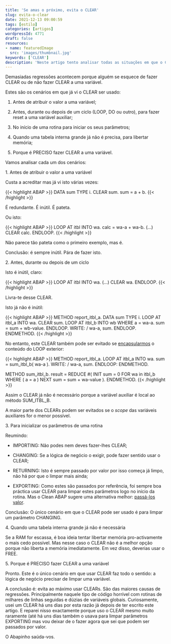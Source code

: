 ```yaml
---
title: 'Se amas o próximo, evita o CLEAR'
slug: evita-o-clear
date: 2021-12-13 09:00:59
tags: [estilo]
categories: [artigos]
wordpressId: 4771
draft: false
resources:
- name: featuredImage
  src: 'images/thumbnail.jpg'
keywords: ['CLEAR']
description: 'Neste artigo tento analisar todas as situações em que o CLEAR costuma ser usado e porque é que pode ser evitado em quase todos.'
---
```

Demasiadas regressões acontecem porque alguém se esquece de fazer CLEAR ou de não fazer CLEAR a uma variável.

<!--more-->

Estes são os cenários em que já vi o CLEAR ser usado:

  1. Antes de atribuir o valor a uma variável;

  2. Antes, durante ou depois de um ciclo (LOOP, DO ou outro), para fazer reset a uma variável auxiliar;

  3. No início de uma rotina para iniciar os seus parâmetros;

  4. Quando uma tabela interna grande já não é precisa, para libertar memória;

  5. Porque é PRECISO fazer CLEAR a uma variável.

Vamos analisar cada um dos cenários:

1\. Antes de atribuir o valor a uma variável

Custa a acreditar mas já vi isto várias vezes:

{{< highlight ABAP >}}
DATA sum TYPE i.
CLEAR sum.
sum = a + b.
{{< /highlight >}}

É redundante. É inútil. É pateta.

Ou isto:

{{< highlight ABAP >}}
LOOP AT itbl INTO wa.
  calc = wa-a + wa-b.
  (...)
  CLEAR calc.
ENDLOOP.
{{< /highlight >}}

Não parece tão pateta como o primeiro exemplo, mas é.

Conclusão: é sempre inútil. Pára de fazer isto.

2\. Antes, durante ou depois de um ciclo

Isto é inútil, claro:

{{< highlight ABAP >}}
LOOP AT itbl INTO wa.
  (...)
  CLEAR wa.
ENDLOOP.
{{< /highlight >}}

Livra-te desse CLEAR.

Isto já não é inútil:

{{< highlight ABAP >}}
METHOD report_itbl_a.
  DATA sum TYPE i.
  LOOP AT itbl_a INTO wa.
    CLEAR sum.
    LOOP AT itbl_b INTO wb WHERE a = wa-a.
      sum = sum + wb-value.
    ENDLOOP.
    WRITE: / wa-a, sum.
  ENDLOOP.
ENDMETHOD.
{{< /highlight >}}

No entanto, este CLEAR também pode ser evitado se [encapsularmos][1] o conteúdo do LOOP exterior:

{{< highlight ABAP >}}
METHOD report_itbl_a.
  LOOP AT itbl_a INTO wa.
    sum = sum_itbl_b( wa-a ).
    WRITE: / wa-a, sum.
  ENDLOOP:
ENDMETHOD.

METHOD sum_itbl_b.
  result = REDUCE #(
    INIT sum = 0
    FOR wa in itbl_b WHERE ( a = a )
    NEXT sum = sum + wa-value ).
ENDMETHOD.
{{< /highlight >}}

Assim o CLEAR já não é necessário porque a variável auxiliar é local ao método SUM_ITBL_B.

A maior parte dos CLEARs podem ser evitados se o _scope_ das variáveis auxiliares for o menor possível.

3\. Para inicializar os parâmetros de uma rotina

Reumindo:

  * IMPORTING: Não podes nem deves fazer-lhes CLEAR;

  * CHANGING: Se a lógica de negócio o exigir, pode fazer sentido usar o CLEAR;

  * RETURNING: Isto é sempre passado por valor por isso começa já limpo, não há por que o limpar mais ainda;

  * EXPORTING: Como estes são passados por referência, foi sempre boa práctica usar CLEAR para limpar estes parâmetros logo no início da rotina. Mas o Clean ABAP sugere uma alternativa melhor: [passá-los valor][2].

Conclusão: O único cenário em que o CLEAR pode ser usado é para limpar um parâmetro CHANGING.

4\. Quando uma tabela interna grande já não é necessária

Se a RAM for escassa, é boa ideia tentar libertar memória pro-activamente o mais cedo possível. Mas nesse caso o CLEAR não é a melhor opção porque não liberta a memória imediatamente. Em vez disso, deverias usar o FREE.

5\. Porque é PRECISO fazer CLEAR a uma variável

Pronto. Este é o único cenário em que usar CLEAR faz todo o sentido: a lógica de negócio precisar de limpar uma variável.

A conclusão é: evita ao máximo usar CLEARs. São das maiores causas de regressões. Principalmente naquele tipo de código horrível com rotinas de milhares de linhas seguidas e dúzias de variáveis globais. Curiosamente, usei um CLEAR há uns dias por esta razão já depois de ter escrito este artigo. E reparei nisso exactamente porque uso o CLEAR mesmo muito raramente (até há uns dias também o usava para limpar parâmetros EXPORTING mas vou deixar de o fazer agora que sei que podem ser passados por valor.

O Abapinho saúda-vos.

   [1]: https://refactoring.com/catalog/extractFunction.html
   [2]: https://github.com/SAP/styleguides/blob/main/clean-abap/CleanABAP.md#dont-clear-value-parameters
